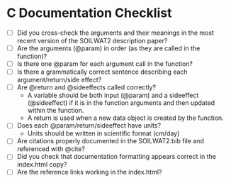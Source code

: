 # C Documentation Checklist

- [ ] Did you cross-check the arguments and their meanings in the most recent version of the SOILWAT2 description paper?
- [ ] Are the arguments (@param) in order (as they are called in the function)?
- [ ] Is there one @param for each argument call in the function?
- [ ] Is there a grammatically correct sentence describing each argument/return/side effect?
- [ ] Are @return and @sideeffects called correctly?
  * A variable should be both input (@param) and a sideeffect (@sideeffect) if it is in the function arguments and then updated within the function.
  * A return is used when a new data object is created by the function.
- [ ] Does each @param/return/sideeffect have units?
  * Units should be written in scientific format (cm/day)
- [ ] Are citations properly documented in the SOILWAT2.bib file and referenced with @cite?
- [ ] Did you check that documentation formatting appears correct in the index.html copy?
- [ ] Are the reference links working in the index.html?
